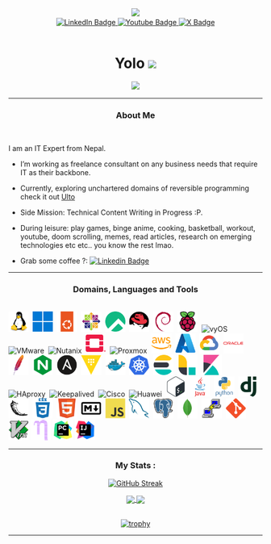 <div id="header" align="center">
  <img src="https://amanthapa.com.np/img/logo/logo.png" width="100"/>
  <div id="badges">
    <a href="https://www.linkedin.com/in/thepercyj">
      <img src="https://img.shields.io/badge/LinkedIn-0077B5?style=for-the-badge&logo=linkedin&logoColor=white" alt="LinkedIn Badge"/>
    </a>
    <a href="https://www.youtube.com/@thepercyj">
      <img src="https://img.shields.io/badge/YouTube-red?style=for-the-badge&logo=youtube&logoColor=white" alt="Youtube Badge"/>
    </a>
    <a href="https://x.com/thepercyj">
      <img src="https://img.shields.io/badge/X-000000?style=for-the-badge&logo=x&logoColor=white" alt="X Badge"/>
    </a>
  </div>
  <img src="https://komarev.com/ghpvc/?username=thepercyj&style=flat-square&color=red" alt=""/>
  <h1>
    Yolo
    <img src="https://media.giphy.com/media/hvRJCLFzcasrR4ia7z/giphy.gif" width="30px"/>
  </h1>
</div>
<div align="center">
  <img src="https://media1.giphy.com/media/v1.Y2lkPTc5MGI3NjExZWM2M3FnbXJyZnA1cnF2MW9od293dXlqa3JudmlvYXNqODF3ZHg2MSZlcD12MV9pbnRlcm5hbF9naWZfYnlfaWQmY3Q9Zw/1lX62THs1T9smDuRvJ/giphy.webp">
</div>

---
<div align="center">
  
### About Me

</div>
<br>

I am an IT Expert from Nepal.  
- I’m working as freelance consultant on any business needs that require IT as their backbone.
  
- Currently, exploring unchartered domains of reversible programming check it out [Ulto](https://ulto.amanthapa.com.np)
  
- Side Mission: Technical Content Writing in Progress :P.
  
- During leisure: play games, binge anime, cooking, basketball, workout, youtube, doom scrolling, memes, read articles, research on emerging technologies etc etc.. you know the rest lmao.
  
- Grab some coffee ?:  [![Linkedin Badge](https://img.shields.io/badge/-thepercyj-blue?style=flat&logo=Linkedin&logoColor=white)](https://www.linkedin.com/in/thepercyj)

---

<div align="center">
  
### Domains, Languages and Tools

</div>
<br>

<div>
  <img src="https://github.com/devicons/devicon/blob/master/icons/linux/linux-original.svg" title="Linux" alt="Linux" width="40" height="40"/>&nbsp;
  <img src="https://github.com/devicons/devicon/blob/master/icons/windows11/windows11-original.svg" title="Windows" alt="Windows" width="40" height="40"/>&nbsp;
  <img src="https://github.com/devicons/devicon/blob/master/icons/ubuntu/ubuntu-original.svg" title="Ubuntu" alt="Ubuntu" width="40" height="40"/>&nbsp;
  <img src="https://github.com/devicons/devicon/blob/master/icons/centos/centos-original.svg" title="CentOS" alt="CentOS" width="40" height="40"/>&nbsp;
  <img src="https://github.com/devicons/devicon/blob/master/icons/rockylinux/rockylinux-original.svg" title="RockyLinux" alt="RockyLinux" width="40" height="40"/>&nbsp;
  <img src="https://github.com/devicons/devicon/blob/master/icons/redhat/redhat-original.svg" title="Redhat" alt="Redhat" width="40" height="40"/>&nbsp;
  <img src="https://github.com/devicons/devicon/blob/master/icons/debian/debian-original.svg" title="Debian" alt="Debian" width="40" height="40"/>&nbsp;
  <img src="https://github.com/devicons/devicon/blob/master/icons/raspberrypi/raspberrypi-original.svg" title="RaspberryPi" alt="RaspberryPi" width="40" height="40"/>&nbsp;
  <img src="https://vyos.io/_next/static/media/vyos.1aeb5bb0.svg" title="vyOS" alt="vyOS" width="40" height="40"/>&nbsp;
  <img src="https://www.freepnglogos.com/uploads/vmware-png-logo/vmware-administration-essentials-including-admin-png-logo--15.png" title="VMware" alt="VMware" width="40" height="40"/>&nbsp;
  <img src="https://imgs.search.brave.com/xSERK0T-EAka2RSxm_NGMJrWQa4TFdv-UlFzQWs8BEg/rs:fit:860:0:0:0/g:ce/aHR0cHM6Ly93d3cu/bnV0YW5peGJpYmxl/LmNvbS9pbWFnZXN2/My9udXRhbml4LWxv/Z28td2hpdGUtZGln/aXRhbC5wbmc" title="Nutanix" alt="Nutanix" height="40"/>&nbsp;
  <img src="https://github.com/devicons/devicon/blob/master/icons/openstack/openstack-original.svg" title="Openstack" alt="Openstack" width="40" height="40"/>&nbsp;
  <img src="https://camo.githubusercontent.com/4e9e0bf3fcd09d6557b4eaa8f790ec17599ed6e8eb37a7e78adaa30650c8a6e3/68747470733a2f2f7777772e70726f786d6f782e636f6d2f696d616765732f70726f786d6f782f50726f786d6f785f73796d626f6c5f7374616e646172645f6865782e706e67" title="Proxmox" alt="Proxmox" width="40" height="40"/>&nbsp;
  <img src="https://github.com/devicons/devicon/blob/master/icons/amazonwebservices/amazonwebservices-plain-wordmark.svg" title="AWS" alt="AWS" width="40" height="40"/>&nbsp;
  <img src="https://github.com/devicons/devicon/blob/master/icons/azure/azure-original.svg" title="Azure" alt="Azure" width="40" height="40"/>&nbsp;
  <img src="https://github.com/devicons/devicon/blob/master/icons/googlecloud/googlecloud-original.svg" title="GCP" alt="GCP" width="40" height="40"/>&nbsp;
  <img src="https://github.com/devicons/devicon/blob/master/icons/oracle/oracle-original.svg" title="Oracle" alt="Oracle" width="40" height="40"/>&nbsp;
  <img src="https://github.com/devicons/devicon/blob/master/icons/apache/apache-original.svg" title="Apache" alt="Apache" width="40" height="40"/>&nbsp;
  <img src="https://github.com/devicons/devicon/blob/master/icons/nginx/nginx-original.svg" title="Nginx" alt="Nginx" width="40" height="40"/>&nbsp;
  <img src="https://github.com/devicons/devicon/blob/master/icons/ansible/ansible-original.svg" title="Ansible" alt="Ansible" width="40" height="40"/>&nbsp;
  <img src="https://github.com/devicons/devicon/blob/master/icons/vault/vault-original.svg" title="Vault" alt="Vault" width="40" height="40"/>&nbsp;
  <img src="https://github.com/devicons/devicon/blob/master/icons/docker/docker-original.svg" title="Docker" alt="Docker" width="40" height="40"/>&nbsp;
  <img src="https://github.com/devicons/devicon/blob/master/icons/kubernetes/kubernetes-original.svg" title="Kubernetes" alt="Kubernetes" width="40" height="40"/>&nbsp;
  <img src="https://github.com/devicons/devicon/blob/master/icons/elasticsearch/elasticsearch-original.svg" title="Elasticsearch" alt="Elasticsearch" width="40" height="40"/>&nbsp;
  <img src="https://github.com/devicons/devicon/blob/master/icons/logstash/logstash-original.svg" title="Logstash" alt="Logstash" width="40" height="40"/>&nbsp;
  <img src="https://github.com/devicons/devicon/blob/master/icons/kibana/kibana-original.svg" title="Kibana" alt="Kibana" width="40" height="40"/>&nbsp;
  <img src="https://www.zenetys.com/wp-content/uploads/2020/12/haproxy.png" title="HAproxy" alt="HAproxy" width="60" height="40"/>&nbsp;
  <img src="https://geek-cookbook.funkypenguin.co.nz/images/keepalived.png" title="Keepalived" alt="Keepalived" width="60" height="40"/>&nbsp;
  <img src="https://cdn.freebiesupply.com/images/large/2x/cisco-logo-transparent.png" title="Cisco" alt="Cisco" width="40" height="40"/>&nbsp;
  <img src="https://cdn.freebiesupply.com/logos/large/2x/huawei-logo-png-transparent.png" title="Huawei" alt="Huawei" width="40" height="40"/>&nbsp;
  <img src="https://github.com/devicons/devicon/blob/master/icons/bash/bash-original.svg" title="Bash" alt="Bash" width="40" height="40"/>&nbsp;
  <img src="https://github.com/devicons/devicon/blob/master/icons/java/java-original-wordmark.svg" title="Java" alt="Java" width="40" height="40"/>&nbsp;
  <img src="https://github.com/devicons/devicon/blob/master/icons/python/python-original-wordmark.svg" title="Python" alt="Python" width="40" height="40"/>&nbsp;
  <img src="https://github.com/devicons/devicon/blob/master/icons/django/django-plain.svg" title="Django" alt="Django" width="40" height="40"/>&nbsp;
  <img src="https://github.com/devicons/devicon/blob/master/icons/flask/flask-original.svg" title="Flask" alt="Flask" width="40" height="40"/>&nbsp;
  <img src="https://github.com/devicons/devicon/blob/master/icons/css3/css3-plain-wordmark.svg"  title="CSS3" alt="CSS" width="40" height="40"/>&nbsp;
  <img src="https://github.com/devicons/devicon/blob/master/icons/html5/html5-original.svg" title="HTML5" alt="HTML" width="40" height="40"/>&nbsp;
  <img src="https://github.com/devicons/devicon/blob/master/icons/markdown/markdown-original.svg" title="Markdown" alt="Markdown" width="40" height="40"/>&nbsp;
  <img src="https://github.com/devicons/devicon/blob/master/icons/javascript/javascript-original.svg" title="JavaScript" alt="JavaScript" width="40" height="40"/>&nbsp;
  <img src="https://github.com/devicons/devicon/blob/master/icons/mysql/mysql-original.svg" title="MySQL"  alt="MySQL" width="40" height="40"/>&nbsp;
  <img src="https://github.com/devicons/devicon/blob/master/icons/postgresql/postgresql-original.svg" title="Postgresql"  alt="POstgresql" width="40" height="40"/>&nbsp;
  <img src="https://github.com/devicons/devicon/blob/master/icons/mongodb/mongodb-original.svg" title="MongoDB"  alt="MongoDB" width="40" height="40"/>&nbsp;
  <img src="https://github.com/devicons/devicon/blob/master/icons/putty/putty-original.svg" title="Putty"  alt="Putty" width="40" height="40"/>&nbsp;
  <img src="https://github.com/devicons/devicon/blob/master/icons/git/git-original.svg" title="Git" **alt="Git" width="40" height="40"/>
  <img src="https://github.com/devicons/devicon/blob/master/icons/vim/vim-original.svg" title="Vim" **alt="Vim" width="40" height="40"/>
  <img src="https://github.com/devicons/devicon/blob/master/icons/nano/nano-plain.svg" title="Nano" **alt="Nano" width="40" height="40"/>
  <img src="https://github.com/devicons/devicon/blob/master/icons/pycharm/pycharm-original.svg" title="Pycharm" **alt="Pycharm" width="40" height="40"/>
  <img src="https://github.com/devicons/devicon/blob/master/icons/intellij/intellij-original.svg" title="IntelliJ" **alt="IntelliJ" width="40" height="40"/>
</div>

---
<div align="center">
  
  ### My Stats :
  [![GitHub Streak](https://streak-stats.demolab.com?user=thepercyj&theme=dark)](https://git.io/streak-stats)

  <a href="https://github.com/anuraghazra/github-readme-stats">
    <img height=200 align="center" src="https://github-readme-stats.vercel.app/api?username=thepercyj&show_icons=true&theme=codeSTACKr" />
  </a>
  <a href="https://github.com/anuraghazra/convoychat">
    <img height=200 align="center" src="https://github-readme-stats.vercel.app/api/top-langs?username=thepercyj&layout=donut&theme=codeSTACKr&card_width=320" />
  </a>
  
  <br>
  <br>
  
  [![trophy](https://github-profile-trophy.vercel.app/?username=thepercyj&theme=onedark)](https://github.com/ryo-ma/github-profile-trophy)
  
</div>

---
